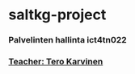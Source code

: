 # saltkg-project
### Palvelinten hallinta ict4tn022
### [Teacher: Tero Karvinen](http://terokarvinen.com/)
